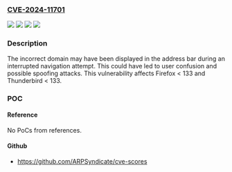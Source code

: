 ### [CVE-2024-11701](https://cve.mitre.org/cgi-bin/cvename.cgi?name=CVE-2024-11701)
![](https://img.shields.io/static/v1?label=Product&message=Firefox&color=blue)
![](https://img.shields.io/static/v1?label=Product&message=Thunderbird&color=blue)
![](https://img.shields.io/static/v1?label=Version&message=unspecified%3C%20133%20&color=brighgreen)
![](https://img.shields.io/static/v1?label=Vulnerability&message=Misleading%20Address%20Bar%20State%20During%20Navigation%20Interruption&color=brighgreen)

### Description

The incorrect domain may have been displayed in the address bar during an interrupted navigation attempt. This could have led to user confusion and possible spoofing attacks. This vulnerability affects Firefox < 133 and Thunderbird < 133.

### POC

#### Reference
No PoCs from references.

#### Github
- https://github.com/ARPSyndicate/cve-scores

